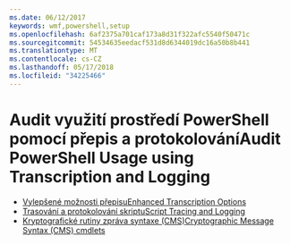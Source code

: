 ```yaml
---
ms.date: 06/12/2017
keywords: wmf,powershell,setup
ms.openlocfilehash: 6af2375a701caf173a8d31f322afc5540f50471c
ms.sourcegitcommit: 54534635eedacf531d8d6344019dc16a50b8b441
ms.translationtype: MT
ms.contentlocale: cs-CZ
ms.lasthandoff: 05/17/2018
ms.locfileid: "34225466"
---
```

# <a name="audit-powershell-usage-using-transcription-and-logging"></a><span data-ttu-id="8ebdd-102">Audit využití prostředí PowerShell pomocí přepis a protokolování</span><span class="sxs-lookup"><span data-stu-id="8ebdd-102">Audit PowerShell Usage using Transcription and Logging</span></span>

- [<span data-ttu-id="8ebdd-103">Vylepšené možnosti přepisu</span><span class="sxs-lookup"><span data-stu-id="8ebdd-103">Enhanced Transcription Options</span></span>](audit_transcript.md)
- [<span data-ttu-id="8ebdd-104">Trasování a protokolování skriptu</span><span class="sxs-lookup"><span data-stu-id="8ebdd-104">Script Tracing and Logging</span></span>](audit_script.md)
- [<span data-ttu-id="8ebdd-105">Kryptografické rutiny zpráva syntaxe (CMS)</span><span class="sxs-lookup"><span data-stu-id="8ebdd-105">Cryptographic Message Syntax (CMS) cmdlets</span></span>](audit_cms.md)
